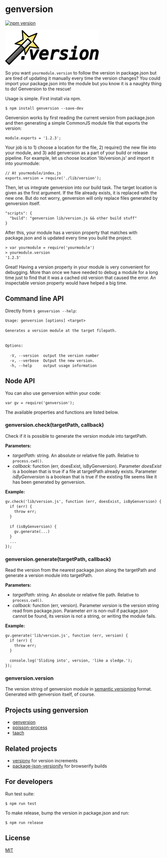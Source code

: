 # genversion

[![npm version](https://badge.fury.io/js/genversion.svg)](https://www.npmjs.com/package/genversion)

![Logo](doc/logo.png?raw=true "Abracadabra...and behold!")

So you want `yourmodule.version` to follow the version in package.json but are tired of updating it manually every time the version changes? You could import your package.json into the module but you know it is a naughty thing to do! Genversion to the rescue!

Usage is simple. First install via npm.

    $ npm install genversion --save-dev

Genversion works by first reading the current version from package.json and then generating a simple CommonJS module file that exports the version:

    module.exports = '1.2.3';

Your job is to 1) choose a location for the file, 2) require() the new file into your module, and 3) add genversion as a part of your build or release pipeline. For example, let us choose location 'lib/version.js' and import it into yourmodule:

    // At yourmodule/index.js
    exports.version = require('./lib/version');

Then, let us integrate genversion into our build task. The target location is given as the first argument. If the file already exists, it is replaced with the new one. But do not worry, genversion will only replace files generated by genversion itself.

    "scripts": {
      "build": "genversion lib/version.js && other build stuff"
    }

After this, your module has a version property that matches with package.json and is updated every time you build the project.

    > var yourmodule = require('yourmodule')
    > yourmodule.version
    '1.2.3'

Great! Having a version property in your module is very convenient for debugging. More than once we have needed to debug a module for a long time just to find that it was a cached old version that caused the error. An inspectable version property would have helped a big time.


## Command line API

Directly from `$ genversion --help`:

    Usage: genversion [options] <target>

    Generates a version module at the target filepath.


    Options:

      -V, --version  output the version number
      -v, --verbose  Output the new version.
      -h, --help     output usage information


## Node API

You can also use genversion within your code:

    var gv = require('genversion');

The available properties and functions are listed below.


### genversion.check(targetPath, callback)

Check if it is possible to generate the version module into targetPath.

**Parameters:**

- *targetPath:* string. An absolute or relative file path. Relative to `process.cwd()`.
- *callback:* function (err, doesExist, isByGenversion). Parameter *doesExist* is a boolean that is true if a file at targetPath already exists. Parameter *isByGenversion* is a boolean that is true if the existing file seems like it has been generated by genversion.

**Example:**

    gv.check('lib/version.js', function (err, doesExist, isByGenversion) {
      if (err) {
        throw err;
      }

      if (isByGenversion) {
        gv.generate(...)
      }
      ...
    });


### genversion.generate(targetPath, callback)

Read the version from the nearest package.json along the targetPath and generate a version module into targetPath.

**Parameters:**

- *targetPath:* string. An absolute or relative file path. Relative to `process.cwd()`.
- *callback:* function (err, version). Parameter *version* is the version string read from package.json. Parameter *err* is non-null if package.json cannot be found, its version is not a string, or writing the module fails.

**Example:**

    gv.generate('lib/version.js', function (err, version) {
      if (err) {
        throw err;
      }

      console.log('Sliding into', version, 'like a sledge.');
    });


### genversion.version

The version string of genversion module in [semantic versioning](http://semver.org/) format. Generated with genversion itself, of course.


## Projects using genversion

- [genversion](https://www.npmjs.com/package/genversion)
- [poisson-process](https://www.npmjs.com/package/poisson-process)
- [taach](https://www.npmjs.com/package/taach)


## Related projects

- [versiony](https://github.com/ciena-blueplanet/versiony) for version increments
- [package-json-versionify](https://github.com/nolanlawson/package-json-versionify) for browserify builds


## For developers

Run test suite:

    $ npm run test

To make release, bump the version in package.json and run:

    $ npm run release


## License

[MIT](LICENSE)

